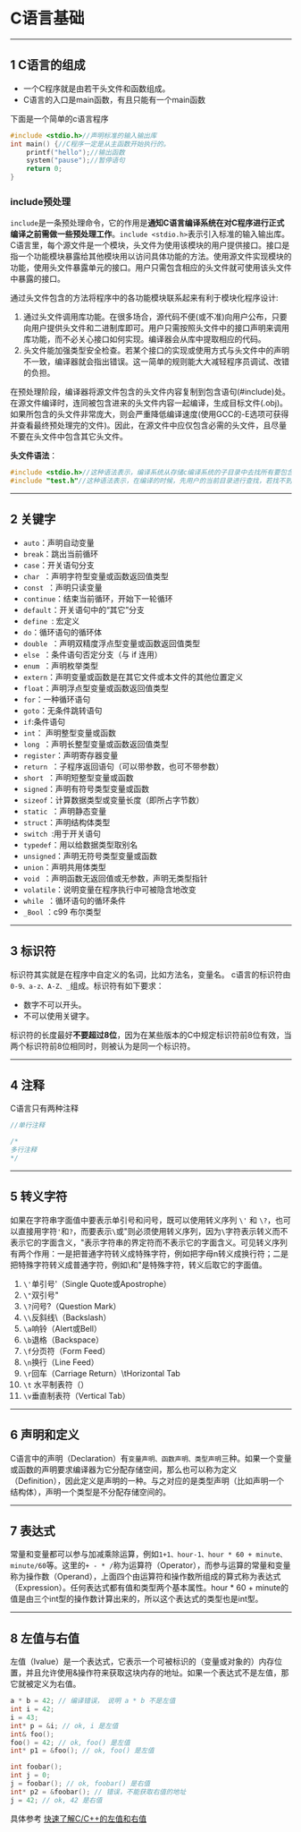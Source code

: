 # C语言基础

---
## 1 C语言的组成

- 一个C程序就是由若干头文件和函数组成。
- C语言的入口是main函数，有且只能有一个main函数

下面是一个简单的c语言程序

```c
#include <stdio.h>//声明标准的输入输出库
int main() {//C程序一定是从主函数开始执行的。
    printf("hello");//输出函数
    system("pause");//暂停语句
    return 0;
}
```

### include预处理

`include`是一条预处理命令，它的作用是**通知C语言编译系统在对C程序进行正式编译之前需做一些预处理工作**。`include <stdio.h>`表示引入标准的输入输出库。C语言里，每个源文件是一个模块，头文件为使用该模块的用户提供接口。接口是指一个功能模块暴露给其他模块用以访问具体功能的方法。使用源文件实现模块的功能，使用头文件暴露单元的接口。用户只需包含相应的头文件就可使用该头文件中暴露的接口。

通过头文件包含的方法将程序中的各功能模块联系起来有利于模块化程序设计:

1. 通过头文件调用库功能。在很多场合，源代码不便(或不准)向用户公布，只要向用户提供头文件和二进制库即可。用户只需按照头文件中的接口声明来调用库功能，而不必关心接口如何实现。编译器会从库中提取相应的代码。
2. 头文件能加强类型安全检查。若某个接口的实现或使用方式与头文件中的声明不一致，编译器就会指出错误。这一简单的规则能大大减轻程序员调试、改错的负担。

在预处理阶段，编译器将源文件包含的头文件内容复制到包含语句(#include)处。在源文件编译时，连同被包含进来的头文件内容一起编译，生成目标文件(.obj)。如果所包含的头文件非常庞大，则会严重降低编译速度(使用GCC的-E选项可获得并查看最终预处理完的文件)。因此，在源文件中应仅包含必需的头文件，且尽量不要在头文件中包含其它头文件。

**头文件语法**：

```c
#include <stdio.h>//这种语法表示，编译系统从存储c编译系统的子目录中去找所有要包含的文件，称为标准方式
#include "test.h"//这种语法表示，在编译的时候，先用户的当前目录进行查找，若找不到，则安装标准的方式查找
```

---
## 2 关键字

- `auto`：声明自动变量
- `break`：跳出当前循环
- `case`：开关语句分支
- `char `：声明字符型变量或函数返回值类型
- `const `：声明只读变量
- `continue`：结束当前循环，开始下一轮循环
- `default`：开关语句中的“其它”分支
- `define `: 宏定义
- `do`：循环语句的循环体
- `double `：声明双精度浮点型变量或函数返回值类型
- `else `：条件语句否定分支（与 if 连用）
- `enum `：声明枚举类型
- `extern`：声明变量或函数是在其它文件或本文件的其他位置定义
- `float`：声明浮点型变量或函数返回值类型
- `for`：一种循环语句
- `goto`：无条件跳转语句
- `if`:条件语句
- `int`： 声明整型变量或函数
- `long `：声明长整型变量或函数返回值类型
- `register`：声明寄存器变量
- `return `：子程序返回语句（可以带参数，也可不带参数）
- `short `：声明短整型变量或函数
- `signed`：声明有符号类型变量或函数
- `sizeof`：计算数据类型或变量长度（即所占字节数）
- `static `：声明静态变量
- `struct`：声明结构体类型
- `switch `:用于开关语句
- `typedef`：用以给数据类型取别名
- `unsigned`：声明无符号类型变量或函数
- `union`：声明共用体类型
- `void `：声明函数无返回值或无参数，声明无类型指针
- `volatile`：说明变量在程序执行中可被隐含地改变
- `while `：循环语句的循环条件
- `_Bool` ：c99 布尔类型

---
## 3 标识符

标识符其实就是在程序中自定义的名词，比如方法名，变量名。 c语言的标识符由`0-9、a-z、A-Z、_`组成。标识符有如下要求：

- 数字不可以开头。
- 不可以使用关键字。

标识符的长度最好**不要超过8位**，因为在某些版本的C中规定标识符前8位有效，当两个标识符前8位相同时，则被认为是同一个标识符。

---
## 4 注释

C语言只有两种注释

```c
//单行注释

/*
多行注释
*/
```

---
## 5 转义字符

如果在字符串字面值中要表示单引号和问号，既可以使用转义序列 `\'` 和 `\?`，也可以直接用字符`'`和`?`，而要表示`\`或"则必须使用转义序列，因为`\`字符表示转义而不表示它的字面含义，"表示字符串的界定符而不表示它的字面含义。可见转义序列有两个作用：一是把普通字符转义成特殊字符，例如把字母n转义成换行符；二是把特殊字符转义成普通字符，例如\和"是特殊字符，转义后取它的字面值。

1. `\'`单引号'（Single Quote或Apostrophe）
2. `\"`双引号"
3. `\?`问号?（Question Mark）
4. `\\`反斜线\（Backslash）
5. `\a`响铃（Alert或Bell）
6. `\b`退格（Backspace）
7. `\f`分页符（Form Feed）
8. `\n`换行（Line Feed）
9. `\r`回车（Carriage Return）\tHorizontal Tab
10. `\t` 水平制表符（）
11. `\v`垂直制表符（Vertical Tab）

---
## 6 声明和定义

C语言中的声明（Declaration）有`变量声明、函数声明、类型声明`三种。如果一个变量或函数的声明要求编译器为它分配存储空间，那么也可以称为定义（Definition），因此定义是声明的一种。与之对应的是类型声明（比如声明一个结构体），声明一个类型是不分配存储空间的。

---
## 7 表达式

常量和变量都可以参与加减乘除运算，例如`1+1、hour-1、hour * 60 + minute、minute/60`等。这里的`+ - * /`称为运算符（Operator），而参与运算的常量和变量称为操作数（Operand），上面四个由运算符和操作数所组成的算式称为表达式（Expression）。任何表达式都有值和类型两个基本属性。hour * 60 + minute的值是由三个int型的操作数计算出来的，所以这个表达式的类型也是int型。

---
## 8 左值与右值

左值（lvalue）是一个表达式，它表示一个可被标识的（变量或对象的）内存位置，并且允许使用&操作符来获取这块内存的地址。如果一个表达式不是左值，那它就被定义为右值。

```c
a * b = 42; // 编译错误， 说明 a * b 不是左值
int i = 42;
i = 43;
int* p = &i; // ok, i 是左值
int& foo();
foo() = 42; // ok, foo() 是左值
int* p1 = &foo(); // ok, foo() 是左值

int foobar();
int j = 0;
j = foobar(); // ok, foobar() 是右值
int* p2 = &foobar(); // 错误，不能获取右值的地址
j = 42; // ok, 42 是右值
```

具体参考 [快速了解C/C++的左值和右值](https://segmentfault.com/a/1190000003793498)